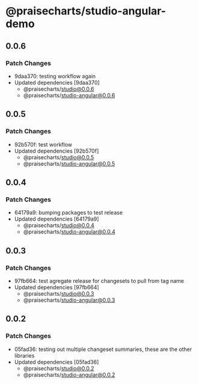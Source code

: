 # @praisecharts/studio-angular-demo

## 0.0.6

### Patch Changes

- 9daa370: testing workflow again
- Updated dependencies [9daa370]
  - @praisecharts/studio@0.0.6
  - @praisecharts/studio-angular@0.0.6

## 0.0.5

### Patch Changes

- 92b570f: test workflow
- Updated dependencies [92b570f]
  - @praisecharts/studio@0.0.5
  - @praisecharts/studio-angular@0.0.5

## 0.0.4

### Patch Changes

- 64179a9: bumping packages to test release
- Updated dependencies [64179a9]
  - @praisecharts/studio@0.0.4
  - @praisecharts/studio-angular@0.0.4

## 0.0.3

### Patch Changes

- 97fb664: test agregate release for changesets to pull from tag name
- Updated dependencies [97fb664]
  - @praisecharts/studio@0.0.3
  - @praisecharts/studio-angular@0.0.3

## 0.0.2

### Patch Changes

- 05fad36: testing out multiple changeset summaries, these are the other libraries
- Updated dependencies [05fad36]
  - @praisecharts/studio@0.0.2
  - @praisecharts/studio-angular@0.0.2
